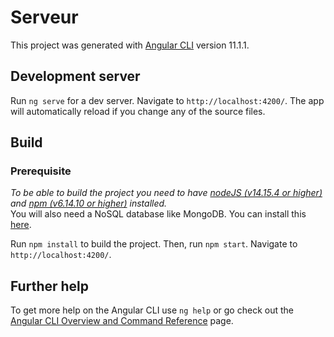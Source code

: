 # Serveur

This project was generated with [Angular CLI](https://github.com/angular/angular-cli) version 11.1.1.

## Development server

Run `ng serve` for a dev server. Navigate to `http://localhost:4200/`. The app will automatically reload if you change
any of the source files.

## Build

### Prerequisite

*To be able to build the project you need to have [nodeJS (v14.15.4 or higher)](https://github.com/nodejs/node)
and [npm (v6.14.10 or higher)](https://github.com/npm) installed.* \
You will also need a NoSQL database like MongoDB. You can install this [here](https://github.com/mongodb/mongo).

Run `npm install` to build the project. Then, run `npm start`. Navigate to `http://localhost:4200/`.

## Further help

To get more help on the Angular CLI use `ng help` or go check out
the [Angular CLI Overview and Command Reference](https://angular.io/cli) page.
